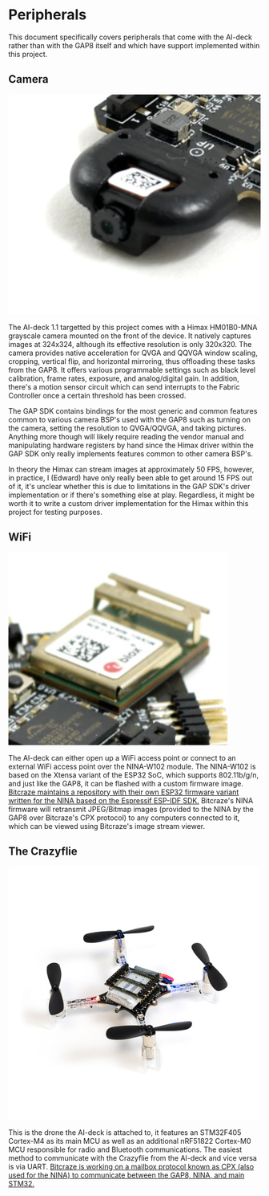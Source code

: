 # Peripherals

This document specifically covers peripherals that come with the AI-deck rather than with the GAP8 itself and which have support implemented within this project.

## Camera

![](InlineImages/himax_camera.png)

The AI-deck 1.1 targetted by this project comes with a Himax HM01B0-MNA grayscale camera mounted on the front of the device. It natively captures images at 324x324, although its effective resolution is only 320x320. The camera provides native acceleration for QVGA and QQVGA window scaling, cropping, vertical flip, and horizontal mirroring, thus offloading these tasks from the GAP8. It offers various programmable settings such as black level calibration, frame rates, exposure, and analog/digital gain. In addition, there's a motion sensor circuit which can send interrupts to the Fabric Controller once a certain threshold has been crossed. 

The GAP SDK contains bindings for the most generic and common features common to various camera BSP's used with the GAP8 such as turning on the camera, setting the resolution to QVGA/QQVGA, and taking pictures. Anything more though will likely require reading the vendor manual and manipulating hardware registers by hand since the Himax driver within the GAP SDK only really implements features common to other camera BSP's.

In theory the Himax can stream images at approximately 50 FPS, however, in practice, I (Edward) have only really been able to get around 15 FPS out of it, it's unclear whether this is due to limitations in the GAP SDK's driver implementation or if there's something else at play. Regardless, it might be worth it to write a custom driver implementation for the Himax within this project for testing purposes.

## WiFi

![](InlineImages/nina_module.png)

The AI-deck can either open up a WiFi access point or connect to an external WiFi access point over the NINA-W102 module. The NINA-W102 is based on the Xtensa variant of the ESP32 SoC, which supports 802.11b/g/n, and just like the GAP8, it can be flashed with a custom firmware image. [Bitcraze maintains a repository with their own ESP32 firmware variant written for the NINA based on the Espressif ESP-IDF SDK.](https://github.com/bitcraze/aideck-esp-firmware) Bitcraze's NINA firmware will retransmit JPEG/Bitmap images (provided to the NINA by the GAP8 over Bitcraze's CPX protocol) to any computers connected to it, which can be viewed using Bitcraze's image stream viewer. 

## The Crazyflie

![](InlineImages/crazyflie_2_1.jpg)

This is the drone the AI-deck is attached to, it features an STM32F405 Cortex-M4 as its main MCU as well as an additional nRF51822 Cortex-M0 MCU responsible for radio and Bluetooth communications. The easiest method to communicate with the Crazyflie from the AI-deck and vice versa is via UART. [Bitcraze is working on a mailbox protocol known as CPX (also used for the NINA) to communicate between the GAP8, NINA, and main STM32.](https://www.bitcraze.io/2022/03/ai-deck-improved-infrastructure/)